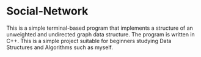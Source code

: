 # Social-Network
This is a simple terminal-based program that implements a structure of an unweighted and undirected graph data structure. The program is written in C++. This is a simple project suitable for beginners studying Data Structures and Algorithms such as myself.
